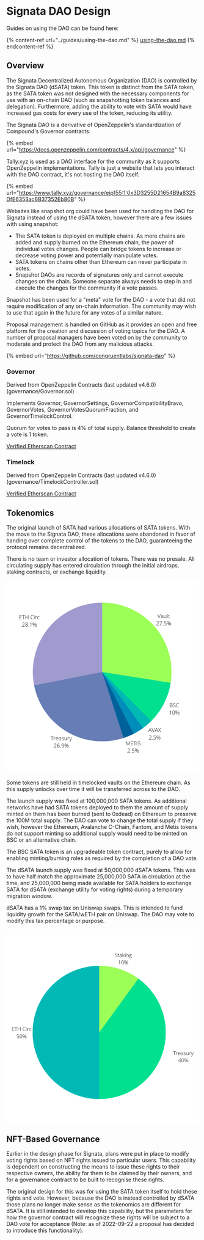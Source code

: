 # Signata DAO Design

Guides on using the DAO can be found here:

{% content-ref url="../guides/using-the-dao.md" %}
[using-the-dao.md](../guides/using-the-dao.md)
{% endcontent-ref %}

## Overview

The Signata Decentralized Autonomous Organization (DAO) is controlled by the Signata DAO (dSATA) token. This token is distinct from the SATA token, as the SATA token was not designed with the necessary components for use with an on-chain DAO (such as snapshotting token balances and delegation). Furthermore, adding the ability to vote with SATA would have increased gas costs for every use of the token, reducing its utility.

The Signata DAO is a derivative of OpenZeppelin's standardization of Compound's Governor contracts:

{% embed url="https://docs.openzeppelin.com/contracts/4.x/api/governance" %}

Tally.xyz is used as a DAO interface for the community as it supports OpenZeppelin implementations. Tally is just a website that lets you interact with the DAO contract, it's not hosting the DAO itself.

{% embed url="https://www.tally.xyz/governance/eip155:1:0x3D3255D21654B9a8325DfE6353ac6B37352Eb80B" %}

Websites like snapshot.org could have been used for handling the DAO for Signata instead of using the dSATA token, however there are a few issues with using snapshot:

* The SATA token is deployed on multiple chains. As more chains are added and supply burned on the Ethereum chain, the power of individual votes changes. People can bridge tokens to increase or decrease voting power and potentially manipulate votes.
* SATA tokens on chains other than Ethereum can never participate in votes.
* Snapshot DAOs are records of signatures only and cannot execute changes on the chain. Someone separate always needs to step in and execute the changes for the community if a vote passes.

Snapshot has been used for a "meta" vote for the DAO - a vote that did not require modification of any on-chain information. The community may wish to use that again in the future for any votes of a similar nature.

Proposal management is handled on GitHub as it provides an open and free platform for the creation and discussion of voting topics for the DAO. A number of proposal managers have been voted on by the community to moderate and protect the DAO from any malicious attacks.

{% embed url="https://github.com/congruentlabs/signata-dao" %}

### Governor

Derived from OpenZeppelin Contracts (last updated v4.6.0) (governance/Governor.sol)

Implements Governor, GovernorSettings, GovernorCompatibilityBravo, GovernorVotes, GovernorVotesQuorumFraction, and GovernorTimelockControl.

Quorum for votes to pass is 4% of total supply. Balance threshold to create a vote is 1 token.

[Verified Etherscan Contract](https://etherscan.io/address/0x3D3255D21654B9a8325DfE6353ac6B37352Eb80B#code)

### Timelock

Derived from OpenZeppelin Contracts (last updated v4.6.0) (governance/TimelockController.sol)

[Verified Etherscan Contract](https://etherscan.io/address/0x30b0106d9140902d7d495a7f21d282852e9f59d8#code)

## Tokenomics

The original launch of SATA had various allocations of SATA tokens. With the move to the Signata DAO, these allocations were abandoned in favor of handing over complete control of the tokens to the DAO, guaranteeing the protocol remains decentralized.

There is no team or investor allocation of tokens. There was no presale. All circulating supply has entered circulation through the initial airdrops, staking contracts, or exchange liquidity.

![SATA Token Supply Allocations (as of 2022-08-08)](<../.gitbook/assets/SATA Tokenomics.png>)

Some tokens are still held in timelocked vaults on the Ethereum chain. As this supply unlocks over time it will be transferred across to the DAO.

The launch supply was fixed at 100,000,000 SATA tokens. As additional networks have had SATA tokens deployed to them the amount of supply minted on them has been burned (sent to 0xdead) on Ethereum to preserve the 100M total supply. The DAO can vote to change the total supply if they wish, however the Ethereum, Avalanche C-Chain, Fantom, and Metis tokens do not support minting so additional supply would need to be minted on BSC or an alternative chain.

The BSC SATA token is an upgradeable token contract, purely to allow for enabling minting/burning roles as required by the completion of a DAO vote.

The dSATA launch supply was fixed at 50,000,000 dSATA tokens. This was to have half match the approximate 25,000,000 SATA in circulation at the time, and 25,000,000 being made available for SATA holders to exchange SATA for dSATA (exchange utility for voting rights) during a temporary migration window.

dSATA has a 1% swap tax on Uniswap swaps. This is intended to fund liquidity growth for the SATA/wETH pair on Uniswap. The DAO may vote to modify this tax percentage or purpose.

![dSATA Token Supply Allocations (as of 2022-08-08)](<../.gitbook/assets/SATA Tokenomics (1).png>)

## NFT-Based Governance

Earlier in the design phase for Signata, plans were put in place to modify voting rights based on NFT rights issued to particular users. This capability is dependent on constructing the means to issue these rights to their respective owners, the ability for them to be claimed by their owners, and for a governance contract to be built to recognise these rights.

The original design for this was for using the SATA token itself to hold these rights and vote. However, because the DAO is instead controlled by dSATA those plans no longer make sense as the tokenomics are different for dSATA. It is still intended to develop this capability, but the parameters for how the governor contract will recognize these rights will be subject to a DAO vote for acceptance (Note: as of 2022-09-22 a proposal has decided to introduce this functionality).

